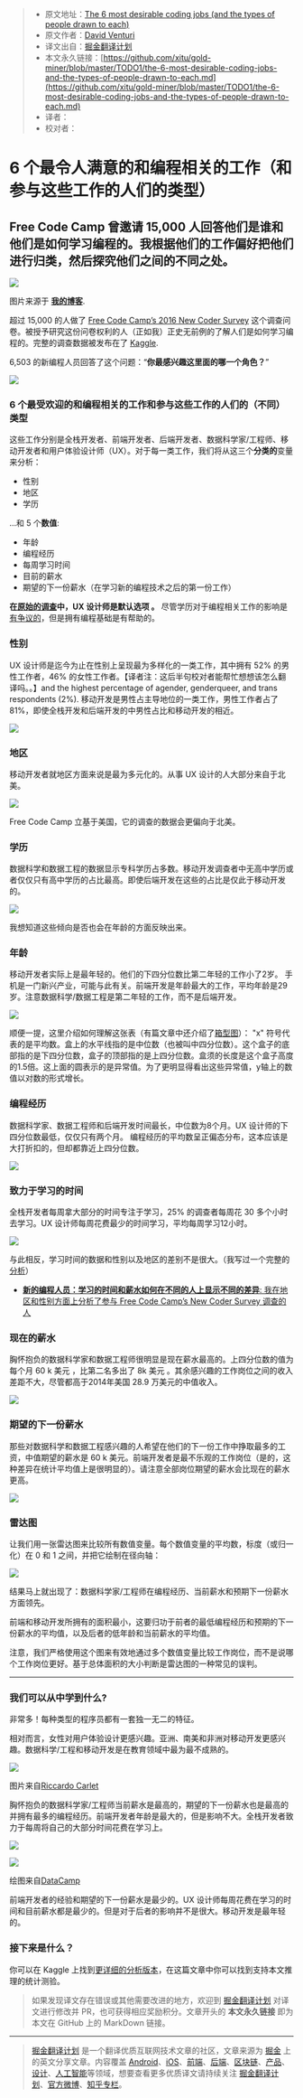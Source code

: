 > * 原文地址：[The 6 most desirable coding jobs (and the types of people drawn to each)](https://medium.freecodecamp.org/the-6-most-desirable-coding-jobs-and-the-types-of-people-drawn-to-each-aebac45fd7f7)
> * 原文作者：[David Venturi](https://medium.freecodecamp.org/@davidventuri?source=post_header_lockup)
> * 译文出自：[掘金翻译计划](https://github.com/xitu/gold-miner)
> * 本文永久链接：[https://github.com/xitu/gold-miner/blob/master/TODO1/the-6-most-desirable-coding-jobs-and-the-types-of-people-drawn-to-each.md](https://github.com/xitu/gold-miner/blob/master/TODO1/the-6-most-desirable-coding-jobs-and-the-types-of-people-drawn-to-each.md)
> * 译者：
> * 校对者：

# 6 个最令人满意的和编程相关的工作（和参与这些工作的人们的类型）

## Free Code Camp 曾邀请 15,000 人回答他们是谁和他们是如何学习编程的。我根据他们的工作偏好把他们进行归类，然后探究他们之间的不同之处。

![](https://cdn-images-1.medium.com/max/2000/1*g4XcQbA156OfOKVlMox2Tw.png)

图片来源于 [**我的博客**](http://davidventuri.com/).

超过 15,000 的人做了 [Free Code Camp’s 2016 New Coder Survey](https://medium.freecodecamp.com/we-asked-15-000-people-who-they-are-and-how-theyre-learning-to-code-4104e29b2781#.jlsxxy4si) 这个调查问卷。被授予研究这份问卷权利的人（正如我）正史无前例的了解人们是如何学习编程的。完整的调查数据被发布在了 [Kaggle](https://www.kaggle.com/freecodecamp/2016-new-coder-survey-).

6,503 的新编程人员回答了这个问题：“**你最感兴趣这里面的哪一个角色？**”

![](https://cdn-images-1.medium.com/max/800/1*JvwYcnfRj4Iagpz9iPNhhA.png)

### 6 个最受欢迎的和编程相关的工作和参与这些工作的人们的（不同）类型

这些工作分别是全栈开发者、前端开发者、后端开发者、数据科学家/工程师、移动开发者和用户体验设计师（UX）。对于每一类工作，我们将从这三个**分类的**变量来分析：

*   性别
*   地区
*   学历

…和 5 个**数值**:

*   年龄
*   编程经历
*   每周学习时间
*   目前的薪水
*   期望的下一份薪水（在学习新的编程技术之后的第一份工作）

**在[原始的调查](https://github.com/FreeCodeCamp/2016-new-coder-survey/blob/master/survey-data-dictionary.md)中，UX 设计师是默认选项 。** 尽管学历对于编程相关工作的影响是[有争议的](http://uxmastery.com/how-much-code-should-a-user-experience-designer-write/)，但是拥有编程基础是有帮助的。

### 性别

UX 设计师是迄今为止在性别上呈现最为多样化的一类工作，其中拥有 52% 的男性工作者，46% 的女性工作者。【译者注：这后半句校对者能帮忙想想该怎么翻译吗。。】and the highest percentage of agender, genderqueer, and trans respondents (2%). 移动开发是男性占主导地位的一类工作，男性工作者占了81%，即使全栈开发和后端开发的中男性占比和移动开发的相近。

![](https://cdn-images-1.medium.com/max/800/1*xrrI67H9qPC5n3m-6p47JQ.png)

### 地区

移动开发者就地区方面来说是最为多元化的。从事 UX 设计的人大部分来自于北美。 

![](https://cdn-images-1.medium.com/max/800/1*5ph4m_K8jAQ1m0ptGMiyDA.png)

Free Code Camp 立基于美国，它的调查的数据会更偏向于北美。

### 学历

数据科学和数据工程的数据显示专科学历占多数。移动开发调查者中无高中学历或者仅仅只有高中学历的占比最高。即使后端开发在这些的占比是仅此于移动开发的。

![](https://cdn-images-1.medium.com/max/1000/1*3FwqSzq8akrxlC01ADfh6A.png)

我想知道这些倾向是否也会在年龄的方面反映出来。

### 年龄

移动开发者实际上是最年轻的。他们的下四分位数比第二年轻的工作小了2岁。 手机是一门新兴产业，可能与此有关。前端开发是年龄最大的工作，平均年龄是29岁。注意数据科学/数据工程是第二年轻的工作，而不是后端开发。 

![](https://cdn-images-1.medium.com/max/800/1*GqHwVpUlWJbCBc44V2jAZQ.png)

顺便一提，这里介绍如何理解这张表（有篇文章中还介绍了[箱型图](http://www.physics.csbsju.edu/stats/box2.html)）： "x" 符号代表的是平均数。盒上的水平线指的是中位数（也被叫中四分位数）。这个盒子的底部指的是下四分位数，盒子的顶部指的是上四分位数。盒须的长度是这个盒子高度的1.5倍。这上面的圆表示的是异常值。为了更明显得看出这些异常值，y轴上的数值以对数的形式增长。

### 编程经历

数据科学家、数据工程师和后端开发时间最长，中位数为8个月。UX 设计师的下四分位数最低，仅仅只有两个月。 编程经历的平均数呈正偏态分布，这本应该是大打折扣的，但却都靠近上四分位数。

![](https://cdn-images-1.medium.com/max/800/1*VDsE2wJmTP1fVUSfAyFQgA.png)

### 致力于学习的时间

全栈开发者每周拿大部分的时间专注于学习，25% 的调查者每周花 30 多个小时去学习。UX 设计师每周花费最少的时间学习，平均每周学习12小时。

![](https://cdn-images-1.medium.com/max/800/1*XnJYDr3UH5aCvVROnb0xKw.png)

与此相反，学习时间的数据和性别以及地区的差别不是很大。（我写过一个完整的[分析](https://medium.freecodecamp.com/new-coders-how-salary-and-time-spent-learning-vary-by-demographic-359ef1ed0da8)） 

- [**新的编程人员：学习的时间和薪水如何在不同的人上显示不同的差异**: 我在地区和性别方面上分析了参与 Free Code Camp’s New Coder Survey 调查的人 ](https://medium.freecodecamp.com/new-coders-how-salary-and-time-spent-learning-vary-by-demographic-359ef1ed0da8 )

### 现在的薪水

胸怀抱负的数据科学家和数据工程师很明显是现在薪水最高的。上四分位数的值为每个月 60 k 美元 ，比第二名多出了 8k 美元 。其余感兴趣的工作岗位之间的收入差距不大，尽管都高于2014年美国 28.9 万美元的中值收入。

![](https://cdn-images-1.medium.com/max/800/1*V0zzOzEIa1UeGN-ocEsUvg.png)

### 期望的下一份薪水

那些对数据科学和数据工程感兴趣的人希望在他们的下一份工作中挣取最多的工资，中值期望的薪水是 60 k 美元。前端开发者是最不乐观的工作岗位（是的，这种差异在统计平均值上是很明显的）。请注意全部岗位期望的薪水会比现在的薪水更高。

![](https://cdn-images-1.medium.com/max/800/1*P2riZaYwnCuLHmEyJ1lRQg.png)

### 雷达图

让我们用一张雷达图来比较所有数值变量。每个数值变量的平均数，标度（或归一化）在 0 和 1 之间，并把它绘制在径向轴： 

![](https://cdn-images-1.medium.com/max/800/1*nDrrbok1BD72QC9PxdjRYg.png)

结果马上就出现了：数据科学家/工程师在编程经历、当前薪水和预期下一份薪水方面领先。

前端和移动开发所拥有的面积最小，这要归功于前者的最低编程经历和预期的下一份薪水的平均值，以及后者的低年龄和当前薪水的平均值。

注意，我们严格使用这个图来有效地通过多个数值变量比较工作岗位，而不是说哪个工作岗位更好。基于总体面积的大小判断是雷达图的一种常见的误判。

* * *

### 我们可以从中学到什么?

非常多！每种类型的程序员都有一套独一无二的特征。

相对而言，女性对用户体验设计更感兴趣。亚洲、南美和非洲对移动开发更感兴趣。数据科学/工程和移动开发是在教育领域中最为最不成熟的。

![](https://cdn-images-1.medium.com/max/800/1*Ucj1hW-dU-JC2ygLS76afg.png)

图片来自[Riccardo Carlet](https://dribbble.com/shots/727430-Clyp-Calender-iPhone-iPad?list=users)

胸怀抱负的数据科学家/工程师当前薪水是最高的，期望的下一份薪水也是最高的并拥有最多的编程经历。前端开发者年龄是最大的，但是影响不大。全栈开发者致力于每周将自己的大部分时间花费在学习上。

![](https://cdn-images-1.medium.com/max/600/1*J4P-CJvB8oaKDxh4Vk6ukw.png)

![](https://cdn-images-1.medium.com/max/600/1*8-Das0n2UI7fX7Mi5_m23A.png)

绘图来自[DataCamp](https://www.datacamp.com/community/tutorials/data-science-industry-infographic#gs.1VaXGTE)

前端开发者的经验和期望的下一份薪水是最少的。UX 设计师每周花费在学习的时间和目前薪水都是最少的。但是对于后者的影响并不是很大。移动开发是最年轻的。 

### 接下来是什么？

你可以在 Kaggle 上找到[更详细的分析版本](https://www.kaggle.com/venturidb/d/freecodecamp/2016-new-coder-survey-/new-coders-a-deeper-dive)，在这篇文章中你可以找到支持本文推理的统计测验。 

> 如果发现译文存在错误或其他需要改进的地方，欢迎到 [掘金翻译计划](https://github.com/xitu/gold-miner) 对译文进行修改并 PR，也可获得相应奖励积分。文章开头的 **本文永久链接** 即为本文在 GitHub 上的 MarkDown 链接。

---

> [掘金翻译计划](https://github.com/xitu/gold-miner) 是一个翻译优质互联网技术文章的社区，文章来源为 [掘金](https://juejin.im) 上的英文分享文章。内容覆盖 [Android](https://github.com/xitu/gold-miner#android)、[iOS](https://github.com/xitu/gold-miner#ios)、[前端](https://github.com/xitu/gold-miner#前端)、[后端](https://github.com/xitu/gold-miner#后端)、[区块链](https://github.com/xitu/gold-miner#区块链)、[产品](https://github.com/xitu/gold-miner#产品)、[设计](https://github.com/xitu/gold-miner#设计)、[人工智能](https://github.com/xitu/gold-miner#人工智能)等领域，想要查看更多优质译文请持续关注 [掘金翻译计划](https://github.com/xitu/gold-miner)、[官方微博](http://weibo.com/juejinfanyi)、[知乎专栏](https://zhuanlan.zhihu.com/juejinfanyi)。
